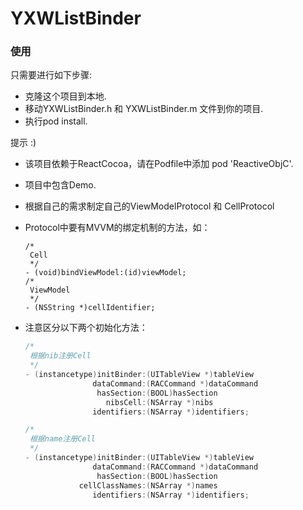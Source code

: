 # YXWListBinder

### 使用

只需要进行如下步骤:

- 克隆这个项目到本地.
- 移动YXWListBinder.h 和 YXWListBinder.m 文件到你的项目.
- 执行pod install.

提示 :)

- 该项目依赖于ReactCocoa，请在Podfile中添加 pod 'ReactiveObjC'.

- 项目中包含Demo.

- 根据自己的需求制定自己的ViewModelProtocol 和 CellProtocol

- Protocol中要有MVVM的绑定机制的方法，如：

  ```obje
  /*
   Cell
   */
  - (void)bindViewModel:(id)viewModel;
  /*
   ViewModel
   */
  - (NSString *)cellIdentifier;
  ```

- 注意区分以下两个初始化方法：

  ```objective-c
  /*
   根据nib注册Cell
   */
  - (instancetype)initBinder:(UITableView *)tableView
                 dataCommand:(RACCommand *)dataCommand
                  hasSection:(BOOL)hasSection
                    nibsCell:(NSArray *)nibs
                 identifiers:(NSArray *)identifiers;
  ```

  ```objective-c
  /*
   根据name注册Cell
   */
  - (instancetype)initBinder:(UITableView *)tableView
                 dataCommand:(RACCommand *)dataCommand
                  hasSection:(BOOL)hasSection
              cellClassNames:(NSArray *)names
                 identifiers:(NSArray *)identifiers;
  ```

  ​